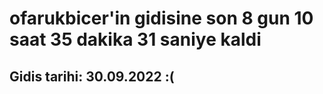 # ofarukbicer'in gidisine son 8 gun 10 saat 35 dakika 31 saniye kaldi

## Gidis tarihi: 30.09.2022 :(